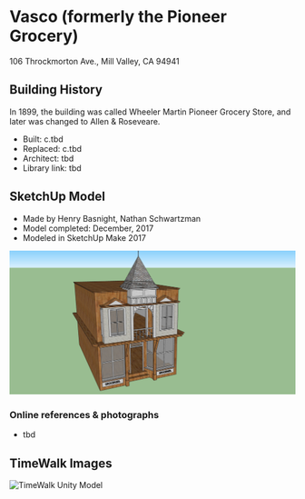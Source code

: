 # Vasco (formerly the Pioneer Grocery)
106 Throckmorton Ave., Mill Valley, CA 94941

## Building History

In 1899, the building was called Wheeler Martin Pioneer Grocery Store, and later was changed to Allen & Roseveare.

- Built: c.tbd
- Replaced: c.tbd
- Architect: tbd
- Library link: tbd


## SketchUp Model

- Made by Henry Basnight, Nathan Schwartzman
- Model completed: December, 2017
- Modeled in SketchUp Make 2017

![SketchUp Make 2017 model screenshot](https://github.com/TimeWalkOrg/building-mill-valley-ca-vasco/blob/master/SketchUp%20screenshot.png)

### Online references & photographs
* tbd

## TimeWalk Images
![TimeWalk Unity Model](tbd)
